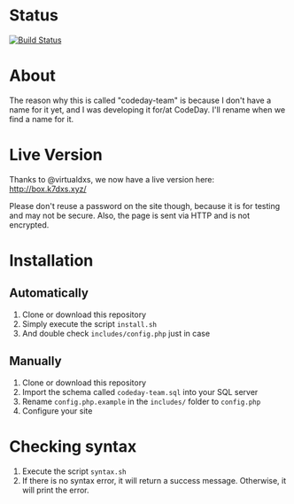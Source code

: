 # Status
[![Build Status](https://travis-ci.com/Arinerron/codeday-team.svg?token=xRJQhWcuhJai95gtzHzi&branch=master)](https://travis-ci.com/Arinerron/codeday-team)

# About
The reason why this is called "codeday-team" is because I don't have a name for it yet, and I was developing it for/at CodeDay.  I'll rename when we find a name for it.

# Live Version
Thanks to @virtualdxs, we now have a live version here: http://box.k7dxs.xyz/

Please don't reuse a password on the site though, because it is for testing and may not be secure. Also, the page is sent via HTTP and is not encrypted.

# Installation
## Automatically
1. Clone or download this repository
2. Simply execute the script `install.sh`
3. And double check `includes/config.php` just in case

## Manually
1. Clone or download this repository
2. Import the schema called `codeday-team.sql` into your SQL server
3. Rename `config.php.example` in the `includes/` folder to `config.php`
4. Configure your site

# Checking syntax
1. Execute the script `syntax.sh`
2. If there is no syntax error, it will return a success message. Otherwise, it will print the error.
